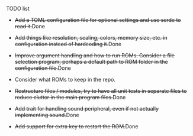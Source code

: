 TODO list

* ~~Add a TOML configuration file for optional settings and use serde to read it.~~Done

* ~~Add things like resolution, scaling, colors, memory size, etc. in configuration instead of hardcoding it.~~Done

* ~~Improve argument handling and how to run ROMs. Consider a file selection program, perhaps a default path to ROM folder in the configuration file.~~Done

* Consider what ROMs to keep in the repo.

* ~~Restructure files / modules, try to have all unit tests in separate files to reduce clutter in the main program files.~~Done

* ~~Add trait for handling sound peripheral, even if not actually implementing sound.~~Done

* ~~Add support for extra key to restart the ROM.~~Done
